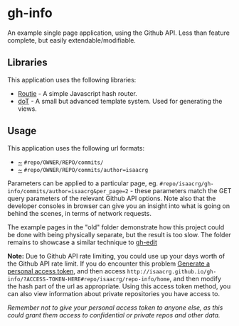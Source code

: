 # gh-info

An example single page application, using the Github API. Less than feature complete, but easily extendable/modifiable.

## Libraries

This application uses the following libraries:

* [Routie](https://github.com/jgallen23/routie) - A simple Javascript hash router.
* [doT](https://github.com/olado/doT) - A small but advanced template system. Used for generating the views.

## Usage

This application uses the following url formats:

* [~](http://isaacrg.github.io/gh-info/#repo/isaacrg/gh-info/commits/)    `#repo/OWNER/REPO/commits/` 
* [~](http://isaacrg.github.io/gh-info/#repo/isaacrg/gh-info/commits/author=isaacrg) `#repo/OWNER/REPO/commits/author=isaacrg`

Parameters can be applied to a particular page, eg. `#repo/isaacrg/gh-info/commits/author=isaacrg&per_page=2` - these parameters match the GET query parameters of the relevant Github API options. Note also that the developer consoles in browser can give you an insight into what is going on behind the scenes, in terms of network requests.

The example pages in the "old" folder demonstrate how this project could be done with being physically separate, but the result is too slow. The folder remains to showcase a similar technique to [gh-edit](http://github.com/isaacrg/gh-edit)

**Note:** Due to Github API rate limiting, you could use up your days  worth of the Github API rate limit. If you do encounter this problem [Generate a personal access token](https://github.com/settings/tokens), and then access `http://isaacrg.github.io/gh-info/?ACCESS-TOKEN-HERE#repo/isaacrg/repo-info/home`, and then modify the hash part of the url as appropriate. Using this access token method, you can also view information about private repositories you have access to. 

*Remember not to give your personal access token to anyone else, as this could grant them access to confidential or private repos and other data.*
